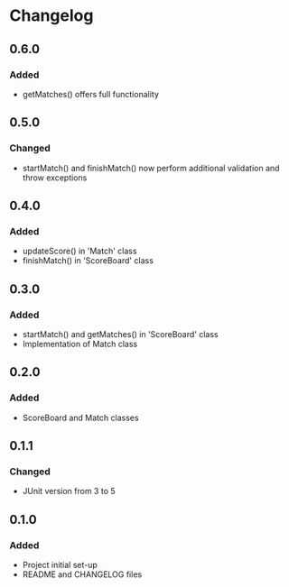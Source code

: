 # Changelog

## 0.6.0
### Added
- getMatches() offers full functionality

## 0.5.0
### Changed
- startMatch() and finishMatch() now perform additional validation and throw exceptions

## 0.4.0
### Added
- updateScore() in 'Match' class
- finishMatch() in 'ScoreBoard' class

## 0.3.0
### Added
- startMatch() and getMatches()  in 'ScoreBoard' class
- Implementation of Match class

## 0.2.0
### Added
- ScoreBoard and Match classes

## 0.1.1
### Changed
- JUnit version from 3 to 5

## 0.1.0
### Added
- Project initial set-up
- README and CHANGELOG files